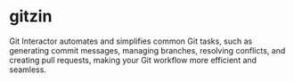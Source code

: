 # gitzin
Git Interactor automates and simplifies common Git tasks, such as generating commit messages, managing branches, resolving conflicts, and creating pull requests, making your Git workflow more efficient and seamless.
